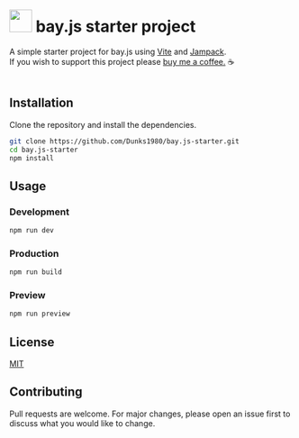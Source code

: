 # <img src="https://unpkg.com/@dunks1980/bay.js/favicon.svg?v=1" width="40"> bay.js starter project

A simple starter project for bay.js using [Vite](https://vitejs.dev/) and [Jampack](https://jampack.divriots.com/).<br />
If you wish to support this project please [buy me a coffee.](https://www.buymeacoffee.com/dunks1980) ☕
<br />
<br />

## Installation

Clone the repository and install the dependencies.

```bash
git clone https://github.com/Dunks1980/bay.js-starter.git
cd bay.js-starter
npm install
```

## Usage

### Development

```bash
npm run dev
```

### Production

```bash
npm run build
```

### Preview

```bash
npm run preview
```

## License

[MIT](https://github.com/Dunks1980/bay.js-starter/blob/main/LICENSE)

## Contributing

Pull requests are welcome. For major changes, please open an issue first to discuss what you would like to change.
